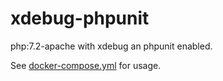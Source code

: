# xdebug-phpunit

php:7.2-apache with xdebug an phpunit enabled.

See [docker-compose.yml](docker-compose.yml) for usage. 
